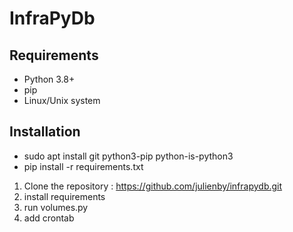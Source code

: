 # InfraPyDb


## Requirements

- Python 3.8+
- pip
- Linux/Unix system

## Installation

- sudo apt install git python3-pip python-is-python3
- pip install -r requirements.txt


1. Clone the repository : https://github.com/julienby/infrapydb.git
2. install requirements
3. run volumes.py
4. add crontab



